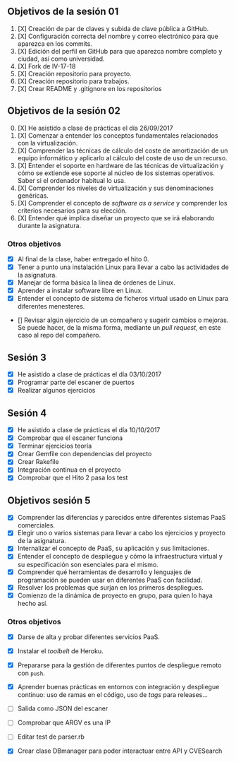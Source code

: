 ## Objetivos de la sesión 01

1. [X] Creación de par de claves y subida de clave pública a GitHub.
2. [X] Configuración correcta del nombre y correo electrónico para que 
aparezca en los commits.
3. [X] Edición del perfil en GitHub para que aparezca nombre completo y 
ciudad, así como universidad.
4. [X] Fork de IV-17-18
5. [X] Creación repositorio para proyecto.
6. [X] Creación repositorio para trabajos.
7. [X] Crear README y .gitignore en los repositorios

## Objetivos de la sesión 02

0. [X] He asistido a clase de prácticas el día 26/09/2017
1. [X] Comenzar a entender los conceptos fundamentales relacionados con la virtualización.
2. [X] Comprender las técnicas de cálculo del coste de amortización de un
equipo informático y aplicarlo al cálculo del coste de uso de un
recurso.
3. [X] Entender el soporte en hardware de las técnicas de virtualización y cómo se extiende ese soporte al núcleo de los sistemas operativos. Saber si el ordenador habitual lo usa.
4. [X] Comprender los niveles de virtualización y sus denominaciones genéricas.
5. [X] Comprender el concepto de *software as a service* y comprender los
   criterios necesarios para su elección.
6. [X] Entender qué implica diseñar un proyecto que se irá elaborando durante la asignatura.


### Otros objetivos

* [X] Al final de la clase, haber entregado el hito 0. 
* [X] Tener a punto una instalación Linux para llevar a cabo las
actividades de la asignatura.
* [X] Manejar de forma básica la línea de órdenes de Linux.
* [X] Aprender a instalar software libre en Linux.
* [X] Entender el concepto de sistema de ficheros virtual usado en Linux para diferentes menesteres.
* [] Revisar algún ejercicio de un compañero y sugerir cambios o mejoras. Se puede hacer, de la misma forma, mediante un *pull request*, en este caso al repo del compañero.


## Sesión 3

* [X] He asistido a clase de prácticas el día 03/10/2017
* [X] Programar parte del escaner de puertos
* [X] Realizar algunos ejercicios

## Sesión 4
* [X] He asistido a clase de prácticas el día 10/10/2017
* [X] Comprobar que el escaner funciona
* [X] Terminar ejercicios teoría
* [X] Crear Gemfile con dependencias del proyecto 
* [X] Crear Rakefile
* [X] Integración continua en el proyecto
* [X] Comprobar que el Hito 2 pasa los test

## Objetivos sesión 5

* [X] Comprender las diferencias y parecidos entre diferentes sistemas PaaS comerciales.
* [X] Elegir uno o varios sistemas para llevar a cabo los ejercicios y proyecto de la asignatura.
* [X] Internalizar el concepto de PaaS, su aplicación y sus limitaciones.
* [X] Entender el concepto de despliegue y cómo la infraestructura virtual y su especificación son esenciales para el mismo.
* [X] Comprender qué herramientas de desarrollo y lenguajes de programación se pueden usar en diferentes PaaS con facilidad.
* [X] Resolver los problemas que surjan en los primeros despliegues.
* [X] Comienzo de la dinámica de proyecto en grupo, para quien lo haya hecho así.

### Otros objetivos

* [X] Darse de alta y probar diferentes servicios PaaS.
* [X] Instalar el *toolbelt* de Heroku.
* [X] Prepararse para la gestión de diferentes puntos de despliegue remoto con `push`.
* [X] Aprender buenas prácticas en entornos con integración y despliegue continuo: uso de ramas en el código, uso de *tags* para releases...
* [ ] Salida como JSON del escaner
* [ ] Comprobar que ARGV es una IP
* [ ] Editar test de parser.rb
* [X] Crear clase DBmanager para poder interactuar entre API y CVESearch
  
 
